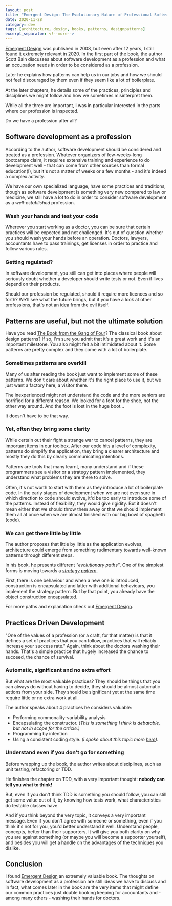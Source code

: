 ```yaml
---
layout: post
title: "Emergent Design: The Evolutionary Nature of Professional Software Development by Scott Bain"
date: 2020-11-28
category: dev
tags: [architecture, design, books, patterns, designpatterns]
excerpt_separator: <!--more-->
---
```

[Emergent Design](https://amzn.to/3pSFGSf) was published in 2008, but even after 12 years, I still found it extremely relevant in 2020. In the first part of the book, the author Scott Bain discusses about software development as a profession and what an occupation needs in order to be considered as a profession.
<!--more-->

Later he explains how patterns can help us in our jobs and how we should not feel discouraged by them even if they seem like a lot of boilerplate.

At the later chapters, he details some of the practices, principles and disciplines we might follow and how we sometimes misinterpret them.

While all the three are important, I was in particular interested in the parts where our profession is inspected. 

Do we have a profession after all?

## Software development as a profession

According to the author, software development should be considered and treated as a profession. Whatever organizers of few-weeks-long bootcamps claim, it requires extensive training and experience to do development well - that can come from other sources than formal education(!), but it's not a matter of weeks or a few months - and it's indeed a complex activity.

We have our own specialized language, have some practices and traditions, though as software development is something very new compared to law or medicine, we still have a lot to do in order to consider software development as a _well-established_ profession.

### Wash your hands and test your code

Wherever you start working as a doctor, you can be sure that certain practices will be expected and not challenged. It's out of question whether you should wash your hands before an operation. Doctors, lawyers, accountants have to pass trainings, get licenses in order to practice and follow various rules.

### Getting regulated?

In software development, you still can get into places where people will seriously doubt whether a developer should write tests or not. Even if lives depend on their products.

Should our profession be regulated, should it require more licences and so forth? We'll see what the future brings, but if you have a look at other professions, that's not an idea from the evil itself.

## Patterns are useful, but not the ultimate solution

Have you read [The Book from the Gang of Four](https://amzn.to/36VKyO2)? The classical book about design patterns? If so, I'm sure you admit that it's a great work and it's an important milestone. You also might felt a bit intimidated about it. Some patterns are pretty complex and they come with a lot of boilerplate.

### Sometimes patterns are overkill

Many of us after reading the book just want to implement some of these patterns. We don't care about whether it's the right place to use it, but we just want a factory here, a visitor there.

The inexperienced might not understand the code and the more seniors are horrified for a different reason. We looked for a foot for the shoe, not the other way around. And the foot is lost in the huge boot...

It doesn't have to be that way.

### Yet, often they bring some clarity

While certain out their fight a strange war to cancel patterns, they are important items in our toolbox. After our code hits a level of complexity, patterns do simplify the application, they bring a clearer architecture and mostly they do this by clearly communicating intentions.

Patterns are tools that many learnt, many understand and if these programmers see a visitor or a strategy pattern implemented, they understand what problems they are there to solve.

Often, it's not worth to start with them as they introduce a lot of boilerplate code. In the early stages of development when we are not even sure in which direction to code should evolve, it'd be too early to introduce some of the patterns. Instead of flexibility, they would give rigidity. But it doesn't mean either that we should throw them away or that we should implement them all at once when we are almost finished with our big bowl of spaghetti (code).

### We can get there little by little

The author proposes that little by little as the application evolves, architecture could emerge from something rudimentary towards well-known patterns through different steps. 

In his book, he presents different _"evolutionary paths"_. One of the simplest forms is moving towards a _[strategy pattern](https://refactoring.guru/design-patterns/strategy)_.

First, there is one behaviour and when a new one is introduced, construction is encapsulated and latter with additional behaviours, you implement the strategy pattern. But by that point, you already have the object construction encapsulated.

For more paths and explanation check out [Emergent Design](https://amzn.to/3pSFGSf).

## Practices Driven Development

"One of the values of a profession (or a craft, for that matter) is that it defines a set of practices that you can follow, practices that will reliably increase your success rate." Again, think about the doctors washing their hands. That's a simple practice that hugely increased the chance to succeed, the chance of survival.

### Automatic, significant and no extra effort

But what are the most valuable practices? They should be things that you can always do without having to decide, they should be almost automatic actions from your side. They should be significant yet at the same time require little or no extra work at all.

The author speaks about 4 practices he considers valuable:
- Performing commonality-variability analysis
- Encapsulating the constructor. _(This is something I think is debatable, but not in scope for the article.)_
- Programming by intention
- Using a consistent coding style. _(I spoke about this topic more [here](https://www.youtube.com/watch?v=CNDejB6Hg5A))_.

### Understand even if you don't go for something

Before wrapping up the book, the author writes about disciplines, such as unit testing, refactoring or TDD. 

He finishes the chapter on TDD, with a very important thought: **nobody can tell you what to think!** 

But, even if you don't think TDD is something you should follow, you can still get some value out of it, by knowing how tests work, what characteristics do testable classes have. 

And if you think beyond the very topic, it conveys a very important message. Even if you don't agree with someone or something, even if you think it's not for you, you'd better understand it well. Understand people, concepts, better than their supporters. It will give you both clarity on why you are against something (or maybe you will become a supporter yourself), and besides you will get a handle on the advantages of the techniques you dislike.  

## Conclusion

I found [Emergent Design](https://amzn.to/3pSFGSf) an extremely valuable book. The thoughts on software development as a profession are still ideas we have to discuss and in fact, what comes later in the book are the very items that might define our common practices just double booking keeping for accountants and - among many others -  washing their hands for doctors. 